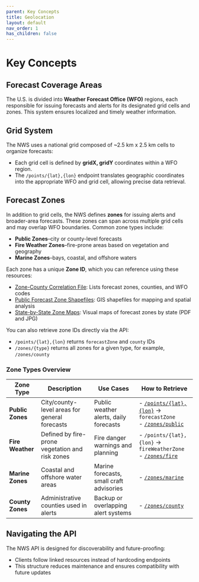 ```yaml
---
parent: Key Concepts
title: Geolocation
layout: default
nav_order: 1
has_children: false
---
```

# Key Concepts

## Forecast Coverage Areas
The U.S. is divided into **Weather Forecast Office (WFO)** regions, each responsible for issuing forecasts and alerts for its designated grid cells and zones. This system ensures localized and timely weather information.

## Grid System
The NWS uses a national grid composed of ~2.5 km x 2.5 km cells to organize forecasts:
- Each grid cell is defined by **gridX, gridY** coordinates within a WFO region.
- The `/points/{lat},{lon}` endpoint translates geographic coordinates into the appropriate WFO and grid cell, allowing precise data retrieval.

## Forecast Zones
In addition to grid cells, the NWS defines **zones** for issuing alerts and broader-area forecasts. These zones can span across multiple grid cells and may overlap WFO boundaries. Common zone types include:
- **Public Zones**–city or county-level forecasts
- **Fire Weather Zones**–fire-prone areas based on vegetation and geography
- **Marine Zones**–bays, coastal, and offshore waters

Each zone has a unique **Zone ID**, which you can reference using these resources:

- [Zone-County Correlation File](https://www.weather.gov/gis/ZoneCounty): Lists forecast zones, counties, and WFO codes
- [Public Forecast Zone Shapefiles](https://www.weather.gov/gis/publiczones): GIS shapefiles for mapping and spatial analysis
- [State-by-State Zone Maps](https://www.weather.gov/pimar/PubZone): Visual maps of forecast zones by state (PDF and JPG)

You can also retrieve zone IDs directly via the API:
- `/points/{lat},{lon}` returns `forecastZone` and `county` IDs
- `/zones/{type}` returns all zones for a given type, for example, `/zones/county`

### Zone Types Overview

| Zone Type         | Description                                      | Use Cases                              | How to Retrieve                                                                 |
|-------------------|--------------------------------------------------|----------------------------------------|----------------------------------------------------------------------------------|
| **Public Zones**  | City/county-level areas for general forecasts    | Public weather alerts, daily forecasts | - [`/points/{lat},{lon}`](https://www.weather.gov/gis/ZoneCounty) → `forecastZone`<br>- [`/zones/public`](https://www.weather.gov/gis/publiczones) |
| **Fire Weather**  | Defined by fire-prone vegetation and risk zones  | Fire danger warnings and planning      | - `/points/{lat},{lon}` → `fireWeatherZone`<br>- [`/zones/fire`](https://www.weather.gov/gis/publiczones) |
| **Marine Zones**  | Coastal and offshore water areas                 | Marine forecasts, small craft advisories | - [`/zones/marine`](https://www.weather.gov/gis/publiczones) |
| **County Zones**  | Administrative counties used in alerts           | Backup or overlapping alert systems    | - [`/zones/county`](https://www.weather.gov/gis/ZoneCounty) |

## Navigating the API
The NWS API is designed for discoverability and future-proofing:
- Clients follow linked resources instead of hardcoding endpoints
- This structure reduces maintenance and ensures compatibility with future updates